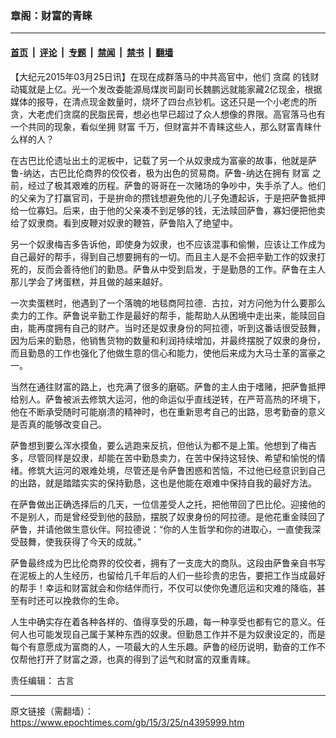 ### 章阁：财富的青睐

---

#### [首页](../../../..?n4395999) &nbsp;|&nbsp; [评论](../../../../../epoch-comment?n4395999) &nbsp;|&nbsp; [专题](../../../../../epoch-special?n4395999) &nbsp;|&nbsp; [禁闻](../../../../../epoch-news?n4395999) &nbsp;|&nbsp; [禁书](../../../../../books?n4395999) &nbsp;|&nbsp; [翻墙](https://github.com/gfw-breaker/nogfw/blob/master/README.md?n4395999)


<div class="post_content" id="artbody" itemprop="articleBody">
 <!-- article content begin -->
 <p>
  【大纪元2015年03月25日讯】在现在成群落马的中共高官中，他们
  <ok href="https://www.epochtimes.com/gb/tag/%E8%B4%AA%E8%85%90.html">
   贪腐
  </ok>
  的钱财动辄就是上亿。光一个发改委能源局煤炭司副司长魏鹏远就能家藏2亿现金，根据媒体的报导，在清点现金数量时，烧坏了四台点钞机。这还只是一个小老虎的所贪，大老虎们贪腐的民脂民膏，想必也早已超过了众人想像的界限。高官落马也有一个共同的现象，看似坐拥
  <ok href="https://www.epochtimes.com/gb/tag/%E8%B4%A2%E5%AF%8C.html">
   财富
  </ok>
  千万，但财富并不青睐这些人，那么财富青睐什么样的人？
 </p>
 <p>
  在古巴比伦遗址出土的泥板中，记载了另一个从奴隶成为富豪的故事，他就是萨鲁-纳达，古巴比伦商界的佼佼者，极为出色的贸易商。萨鲁-纳达在拥有
  <ok href="https://www.epochtimes.com/gb/tag/%E8%B4%A2%E5%AF%8C.html">
   财富
  </ok>
  之前，经过了极其艰难的历程。萨鲁的哥哥在一次赌场的争吵中，失手杀了人。他们的父亲为了打赢官司，于是拚命的攒钱想避免他的儿子免遭起诉，于是把萨鲁抵押给一位寡妇。后来，由于他的父亲凑不到足够的钱，无法赎回萨鲁，寡妇便把他卖给了奴隶商。看到皮鞭对奴隶的鞭笞，萨鲁陷入了绝望中。
 </p>
 <p>
  另一个奴隶梅吉多告诉他，即使身为奴隶，也不应该混事和偷懒，应该让工作成为自己最好的帮手，得到自己想要拥有的一切。而且主人是不会把辛勤工作的奴隶打死的，反而会善待他们的勤恳。萨鲁从中受到启发，于是勤恳的工作。萨鲁在主人那儿学会了烤蛋糕，并且做的越来越好。
 </p>
 <p>
  一次卖蛋糕时，他遇到了一个落魄的地毯商阿拉德．古拉，对方问他为什么要那么卖力的工作。萨鲁说辛勤工作是最好的帮手，能帮助人从困境中走出来，能赎回自由，能再度拥有自己的财产。当时还是奴隶身份的阿拉德，听到这番话很受鼓舞，因为后来的勤恳，他销售货物的数量和利润持续增加，并最终摆脱了奴隶的身份，而且勤恳的工作也强化了他做生意的信心和能力，使他后来成为大马士革的富豪之一。
 </p>
 <p>
  当然在通往财富的路上，也充满了很多的磨砺。萨鲁的主人由于嗜赌，把萨鲁抵押给别人。萨鲁被派去修筑大运河，他的命运似乎直线逆转，在严苛高热的环境下，他在不断承受随时可能崩溃的精神时，也在重新思考自己的出路，思考勤奋的意义是否真的能够改变自己。
 </p>
 <p>
  萨鲁想到要么浑水摸鱼，要么逃跑来反抗，但他认为都不是上策。他想到了梅吉多，尽管同样是奴隶，却能在苦中勤恳卖力，在苦中保持这轻快、希望和愉悦的情绪。修筑大运河的艰难处境，尽管还是令萨鲁困惑和苦恼，不过他已经意识到自己的出路，就是踏踏实实的保持勤恳，这也是他能在艰难中保持自我的最好方法。
 </p>
 <p>
  在萨鲁做出正确选择后的几天，一位信差受人之托，把他带回了巴比伦。迎接他的不是别人，而是曾经受到他的鼓励，摆脱了奴隶身份的阿拉德。是他花重金赎回了萨鲁，并请他做生意伙伴。阿拉德说：“你的人生哲学和你的进取心，一直使我深受鼓舞，使我获得了今天的成就。”
 </p>
 <p>
  萨鲁最终成为巴比伦商界的佼佼者，拥有了一支庞大的商队。这段由萨鲁亲自书写在泥板上的人生经历，也留给几千年后的人们一些珍贵的忠告，要把工作当成最好的帮手！幸运和财富就会和你结伴而行，不仅可以使你免遭厄运和灾难的降临，甚至有时还可以挽救你的生命。
 </p>
 <p>
  人生中确实存在着各种各样的、值得享受的乐趣，每一种享受也都有它的意义。任何人也可能发现自己属于某种东西的奴隶。但勤恳工作并不是为奴隶设定的，而是每个有意愿成为富商的人，一项最大的人生乐趣。萨鲁的经历说明，勤奋的工作不仅帮他打开了财富之源，也真的得到了运气和财富的双重青睐。
 </p>
 <p>
  责任编辑： 古言
 </p>
 <!-- article content end -->
 <div id="below_article_ad">
 </div>
</div>


---

原文链接（需翻墙）：https://www.epochtimes.com/gb/15/3/25/n4395999.htm